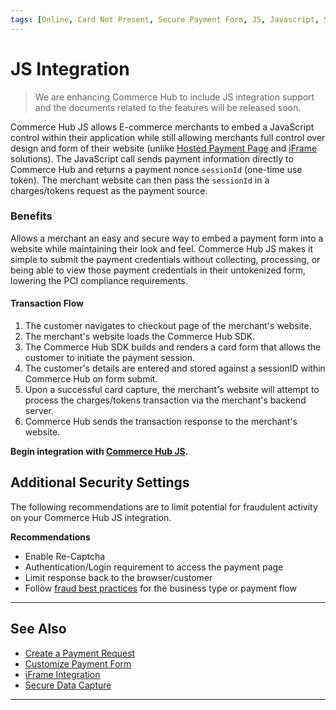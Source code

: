 ```yaml
---
tags: [Online, Card Not Present, Secure Payment Form, JS, Javascript, Secure Data Capture, Tokenization]
---
```


# JS Integration

<!-- theme: danger -->
> We are enhancing Commerce Hub to include JS integration support and the documents related to the features will be released soon.

Commerce Hub JS allows E-commerce merchants to embed a JavaScript control within their application while still allowing merchants full control over design and form of their website (unlike [Hosted Payment Page](?path=docs/Online-Mobile-Digital/Secure-Data-Capture/Hosted-Payment-Page/Hosted-Payment-Page.md) and [iFrame](docs/Online-Mobile-Digital/Secure-Data-Capture/iFrame-JS/iFrame-JS.md) solutions). The JavaScript call sends payment information directly to Commerce Hub and returns a payment nonce `sessionId` (one-time use token). The merchant website can then pass the `sessionId` in a charges/tokens request as the payment source.

### Benefits

Allows a merchant an easy and secure way to embed a payment form into a website while maintaining their look and feel. Commerce Hub JS makes it simple to submit the payment credentials without collecting, processing, or being able to view those payment credentials in their untokenized form, lowering the PCI compliance requirements.

#### Transaction Flow

1. The customer navigates to checkout page of the merchant's website.
2. The merchant's website loads the Commerce Hub SDK.
3. The Commerce Hub SDK builds and renders a card form that allows the customer to initiate the payment session.
4. The customer's details are entered and stored against a sessionID within Commerce Hub on form submit.
5. Upon a successful card capture, the merchant's website will attempt to process the charges/tokens transaction via the merchant's backend server.
6. Commerce Hub sends the transaction response to the merchant's website.

**Begin integration with [Commerce Hub JS](?path=docs/Online-Mobile-Digital/Secure-Data-Capture/Payment-JS/JS-Request.md).**

## Additional Security Settings

The following recommendations are to limit potential for fraudulent activity on your Commerce Hub JS integration.

**Recommendations**

- Enable Re-Captcha
- Authentication/Login requirement to access the payment page
- Limit response back to the browser/customer
- Follow [fraud best practices](?path=docs/Resources/Guides/Fraud/Fraud-Settings.md) for the business type or payment flow

---

## See Also

- [Create a Payment Request](?path=docs/Online-Mobile-Digital/Secure-Data-Capture/Payment-JS/JS-Request.md)
- [Customize Payment Form](?path=docs/Online-Mobile-Digital/Secure-Data-Capture/Payment-JS/JS-Customization.md)
- [iFrame Integration](?path=docs/Online-Mobile-Digital/Secure-Data-Capture/iFrame-JS/iFrame-JS.md)
- [Secure Data Capture](?path=docs/Online-Mobile-Digital/Secure-Data-Capture/Secure-Data-Capture.md)

---
